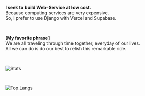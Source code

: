 **I seek to build Web-Service at low cost.**
<br>Because computing services are very expensive.
<br>So, I prefer to use Django with Vercel and Supabase.

<br>

**[My favorite phrase]**
<br>We are all traveling through time together, everyday of our lives.
<br>All we can do is do our best to relish this remarkable ride.

<br>

![Stats](https://leetcode-status.vercel.app/api/card/user3534qv?theme=dark&hide_title=false&custom_title=LeetCode+Status)

<br>

[![Top Langs](https://github-readme-stats.vercel.app/api/top-langs/?username=kymjaehong)](https://github.com/kymjaehong/github-readme-stats)
